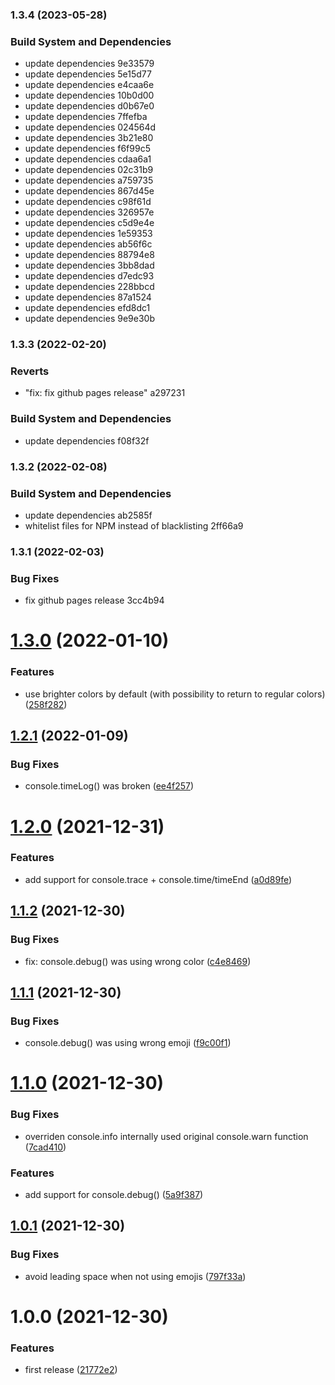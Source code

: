 ### 1.3.4 (2023-05-28)


### Build System and Dependencies

* update dependencies 9e33579
* update dependencies 5e15d77
* update dependencies e4caa6e
* update dependencies 10b0d00
* update dependencies d0b67e0
* update dependencies 7ffefba
* update dependencies 024564d
* update dependencies 3b21e80
* update dependencies f6f99c5
* update dependencies cdaa6a1
* update dependencies 02c31b9
* update dependencies a759735
* update dependencies 867d45e
* update dependencies c98f61d
* update dependencies 326957e
* update dependencies c5d9e4e
* update dependencies 1e59353
* update dependencies ab56f6c
* update dependencies 88794e8
* update dependencies 3bb8dad
* update dependencies d7edc93
* update dependencies 228bbcd
* update dependencies 87a1524
* update dependencies efd8dc1
* update dependencies 9e9e30b

### 1.3.3 (2022-02-20)


### Reverts

* "fix: fix github pages release" a297231


### Build System and Dependencies

* update dependencies f08f32f

### 1.3.2 (2022-02-08)


### Build System and Dependencies

* update dependencies ab2585f
* whitelist files for NPM instead of blacklisting 2ff66a9

### 1.3.1 (2022-02-03)


### Bug Fixes

* fix github pages release 3cc4b94

# [1.3.0](https://github.com/chrisEff/colour-console/compare/v1.2.1...v1.3.0) (2022-01-10)


### Features

* use brighter colors by default (with possibility to return to regular colors) ([258f282](https://github.com/chrisEff/colour-console/commit/258f282881f99ebbc63901685dbacc57795b7c2c))

## [1.2.1](https://github.com/chrisEff/colour-console/compare/v1.2.0...v1.2.1) (2022-01-09)


### Bug Fixes

* console.timeLog() was broken ([ee4f257](https://github.com/chrisEff/colour-console/commit/ee4f25740ac913846e7aeb94cfaaab5c82ed0059))

# [1.2.0](https://github.com/chrisEff/colour-console/compare/v1.1.2...v1.2.0) (2021-12-31)


### Features

* add support for console.trace + console.time/timeEnd ([a0d89fe](https://github.com/chrisEff/colour-console/commit/a0d89fecce0c8c7372fb6221f84df374e630d707))

## [1.1.2](https://github.com/chrisEff/colour-console/compare/v1.1.1...v1.1.2) (2021-12-30)


### Bug Fixes

* fix: console.debug() was using wrong color ([c4e8469](https://github.com/chrisEff/colour-console/commit/c4e8469ff025339bc7b2c2c19aa724c1253f9c4e))

## [1.1.1](https://github.com/chrisEff/colour-console/compare/v1.1.0...v1.1.1) (2021-12-30)


### Bug Fixes

* console.debug() was using wrong emoji ([f9c00f1](https://github.com/chrisEff/colour-console/commit/f9c00f18a34a73f5739f169577d979d74a8fb9f7))

# [1.1.0](https://github.com/chrisEff/colour-console/compare/v1.0.1...v1.1.0) (2021-12-30)


### Bug Fixes

* overriden console.info internally used original console.warn function ([7cad410](https://github.com/chrisEff/colour-console/commit/7cad4106c3c0f5399196d6fa39376153f4c2fb52))


### Features

* add support for console.debug() ([5a9f387](https://github.com/chrisEff/colour-console/commit/5a9f387866ced7729237c0c6bb871169222f34b5))

## [1.0.1](https://github.com/chrisEff/colour-console/compare/v1.0.0...v1.0.1) (2021-12-30)


### Bug Fixes

* avoid leading space when not using emojis ([797f33a](https://github.com/chrisEff/colour-console/commit/797f33a41f03f76cb3a2a26e0a2b24e7e2f28730))

# 1.0.0 (2021-12-30)


### Features

* first release ([21772e2](https://github.com/chrisEff/colour-console/commit/21772e22a441d5770b26c393fd36f064a956f541))
